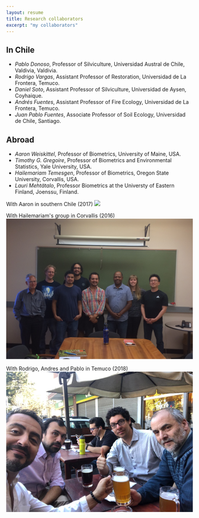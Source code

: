 ```yaml
---
layout: resume
title: Research collaborators
excerpt: "my collaborators"
---
```


## In Chile

* *Pablo Donoso*, Professor of Silviculture, Universidad Austral de Chile, Valdivia, Valdivia.
* *Rodrigo Vargas*, Assistant Professor of Restoration, Universidad de La Frontera, Temuco.
* *Daniel Soto*, Assistant Professor of Silviculture, Universidad de Aysen, Coyhaique.
* *Andrés Fuentes*, Assistant Professor of Fire Ecology, Universidad de La Frontera, Temuco.
* *Juan Pablo Fuentes*, Associate Professor of Soil Ecology, Universidad de Chile, Santiago.

## Abroad

* *Aaron Weiskittel*, Professor of Biometrics, University of Maine, USA.
* *Timothy G. Gregoire*, Professor of Biometrics and Environmental Statistics, Yale University, USA.
* *Hailemariam Temesgen*, Professor of Biometrics, Oregon State University, Corvallis, USA.
* *Lauri Mehtätalo*, Professor Biometrics at the Universty of Eastern Finland, Joenssu, Finland.


With Aaron in southern Chile  (2017)
![](images/withAaron.JPG)

With Hailemariam's group in Corvallis (2016)
![](images/osu_biometrics.JPG)

With Rodrigo, Andres and Pablo in Temuco (2018)
![](images/allofThem.jpg)
